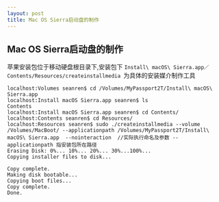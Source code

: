```yaml
---
layout: post
title: Mac OS Sierra启动盘的制作
---
```

## Mac OS Sierra启动盘的制作
苹果安装包位于移动硬盘根目录下,安装包下 `Install\ macOS\ Sierra.app／Contents/Resources/createinstallmedia `为具体的安装媒介制作工具

```
localhost:Volumes seanren$ cd /Volumes/MyPassport2T/Install\ macOS\ Sierra.app
localhost:Install macOS Sierra.app seanren$ ls
Contents
localhost:Install macOS Sierra.app seanren$ cd Contents/
localhost:Contents seanren$ cd Resources/
localhost:Resources seanren$ sudo ./createinstallmedia --volume /Volumes/MacBoot/ --applicationpath /Volumes/MyPassport2T/Install\ macOS\ Sierra.app  --nointeraction  //实际执行命名及参数 --applicationpath 指安装包所在路径
Erasing Disk: 0%... 10%... 20%... 30%...100%...
Copying installer files to disk...

Copy complete.
Making disk bootable...
Copying boot files...
Copy complete.
Done. 
```

